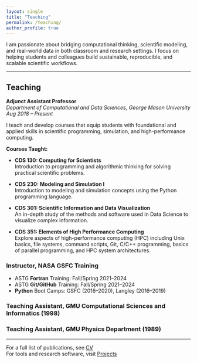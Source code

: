 ```yaml
---
layout: single
title: "Teaching"
permalink: /teaching/
author_profile: true
---
```


I am passionate about bridging computational thinking, scientific modeling, and real-world data in both classroom and research settings. I focus on helping students and colleagues build sustainable, reproducible, and scalable scientific workflows.

---

## Teaching

**Adjunct Assistant Professor**  
*Department of Computational and Data Sciences, George Mason University*  
_Aug 2018 – Present_

I teach and develop courses that equip students with foundational and applied skills in scientific programming, simulation, and high-performance computing.

**Courses Taught:**
- **CDS 130: Computing for Scientists**  
  Introduction to programming and algorithmic thinking for solving practical scientific problems.

- **CDS 230: Modeling and Simulation I**  
  Introduction to modeling and simulation concepts using the Python programming language.

- **CDS 301: Scientific Information and Data Visualization**  
  An in-depth study of the methods and software used in Data Science to visualize complex information.

- **CDS 351: Elements of High Performance Computing**  
  Explore aspects of high-performance computing (HPC) including Unix basics, file systems, command scripts, Git, C/C++ programming, basics of parallel programming, and HPC system architectures.

### Instructor, NASA GSFC Training

- ASTG **Fortran** Training: Fall/Spring 2021–2024  
- ASTG **Git/GitHub** Training: Fall/Spring 2021–2024  
- **Python** Boot Camps: GSFC (2016–2020), Langley (2016–2019)

### Teaching Assistant, GMU Computational Sciences and Informatics (1998)

### Teaching Assistant, GMU Physics Department (1989)

---

For a full list of publications, see [CV](/cv/)  
For tools and research software, visit [Projects](/projects/)

